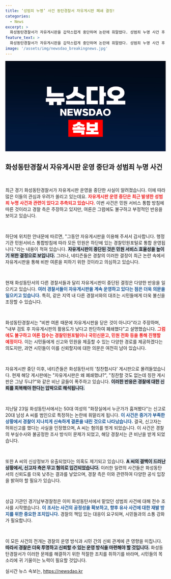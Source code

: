 ```yaml
---
title: ‘성범죄 누명’ 사건 동탄경찰서 자유게시판 폐쇄 결정!
categories:
  - News
excerpt: >
  화성동탄경찰서가 자유게시판을 갑작스럽게 중단하며 논란에 휘말렸다. 성범죄 누명 사건 후 네티즌들은 비난 글을 쏟아내며 의혹을 제기하고 있는데, 경찰 측은 활용도 저조라고 주장하고 있다.
feature_text: >
  화성동탄경찰서가 자유게시판을 갑작스럽게 중단하며 논란에 휘말렸다. 성범죄 누명 사건 후 네티즌들은 비난 글을 쏟아내며 의혹을 제기하고 있는데, 경찰 측은 활용도 저조라고 주장하고 있다.
image: '/assets/img/newsdao_breakingnews.jpg'
---
```


<p><img src="/assets/img/newsdao_breakingnews.jpg" alt="implanttips 속보" /></p>

<h2 data-ke-size="size26">화성동탄경찰서 자유게시판 운영 중단과 성범죄 누명 사건</h2>

<p data-ke-size="size16">&nbsp;</p>

<p>최근 경기 화성동탄경찰서가 자유게시판 운영을 중단한 사실이 알려졌습니다. 이에 따라 많은 이들의 관심과 우려가 쏠리고 있는데요. <b><span style="color: #ee2323;">자유게시판 운영 중단은 최근 발생한 성범죄 누명 사건과 관련이 있다고 추측되고 있습니다.</span></b> 이번 사건은 민원 서비스 통합 방침에 따른 것이라고 경찰 측은 주장하고 있지만, 여론은 그럼에도 불구하고 부정적인 반응을 보이고 있습니다.  </p>

<p data-ke-size="size16">&nbsp;</p>

<p>하단에 위치한 안내문에 따르면, "그동안 자유게시판을 이용해 주셔서 감사합니다. 행정기관 민원서비스 통합방침에 따라 모든 민원은 하단에 있는 경찰민원포털로 통합 운영됩니다."라는 내용이 적혀 있습니다. <b><span style="background-color: #21538527;">자유게시판이 중단된 것은 민원 서비스 효율성을 높이기 위한 결정으로 보입니다.</span></b> 그러나, 네티즌들은 경찰의 이러한 결정이 최근 논란 속에서 자유게시판을 통해 비판 여론을 피하기 위한 것이라고 의심하고 있습니다. </p>

<p data-ke-size="size16">&nbsp;</p>

<p>현재 화성동탄서의 다른 경찰서들과 달리 자유게시판이 중단된 결정은 다양한 반응을 일으키고 있습니다. <b><span style="color: #1a5490;">여러 경찰서들이 자유게시판을 계속 운영하고 있다는 점은 더욱 의문을 일으키고 있습니다.</span></b> 특히, 같은 지역 내 다른 경찰서와의 대조는 시민들에게 더욱 불신을 조장할 수 있습니다. </p>

<p data-ke-size="size16">&nbsp;</p>

<p>화성동탄경찰서는 "비판 여론 때문에 자유게시판을 닫은 것이 아니다"라고 주장하며, "내부 검토 후 자유게시판의 활용도가 낮다고 판단하여 폐쇄했다"고 설명했습니다. <b><span style="color: #ee2323;">그럼에도 불구하고 여론 접수는 경찰민원포털이나 국민신문고, 민원 전화 등을 통해 진행할 예정이다.</span></b> 이는 시민들에게 신고와 민원을 제출할 수 있는 다양한 경로를 제공하겠다는 의도지만, 과연 시민들이 이를 신뢰할지에 대한 의문은 여전히 남아 있습니다.</p>

<p data-ke-size="size16">&nbsp;</p>

<p>자유게시판 중단 이후, 네티즌들은 화성동탄서의 ‘칭찬합시다’ 게시판으로 몰려들었습니다. 현재 해당 게시판에는 "자유게시판은 왜 폐쇄했냐?", "칭찬할 것도 없는데 칭찬 게시판은 그냥 두냐?"와 같은 비난 글들이 폭주하고 있습니다. <b><span style="background-color: #21538527;">이러한 반응은 경찰에 대한 신뢰를 회복해야 한다는 압박으로 해석됩니다.</span></b> </p>

<p data-ke-size="size16">&nbsp;</p>

<p>지난달 23일 화성동탄서에서는 50대 여성의 "화장실에서 누군가가 훔쳐봤다"는 신고로 20대 남성 A 씨를 범인으로 특정하는 논란에 휘말리게 됩니다. <b><span style="color: #1a5490;">이 사건은 증거가 부족한 상황에서 경찰이 지나치게 신속하게 결론을 내린 것으로 나타났습니다.</span></b> 결국, 신고자는 허위신고를 했다는 사실을 인정했으며, A 씨는 혐의를 벗게 되었습니다. 이 사건은 경찰의 부실수사와 불공정한 조사 방식이 문제가 되었고, 해당 경찰서는 큰 비난을 받게 되었습니다.</p>

<p data-ke-size="size16">&nbsp;</p>

<p>또한 A 씨의 신상정보가 유출되었다는 의혹도 제기되고 있습니다. <b><span style="background-color: #21538527;">A 씨의 결백이 드러난 상황에서, 신고자 측은 무고 혐의로 입건되었습니다.</span></b> 이러한 일련의 사건들은 화성동탄서의 신뢰도를 더욱 낮추는 결과를 낳았으며, 경찰 측은 이와 관련하여 다양한 공식 입장을 밝혀야 할 필요가 있습니다.</p>

<p data-ke-size="size16">&nbsp;</p>

<p>상급 기관인 경기남부경찰청은 이미 화성동탄서에서 맡았던 성범죄 사건에 대해 전수 조사를 시작했습니다. <b><span style="color: #1a5490;">이 조사는 사건의 공정성을 확보하고, 향후 유사 사건에 대한 재발 방지를 위한 중요한 조치입니다.</span></b> 경찰의 책임 있는 대응이 요구되며, 시민들과의 소통 강화가 필요합니다.  </p>

<p data-ke-size="size16">&nbsp;</p>

<p>이 모든 사건의 전개는 경찰의 운영 방식과 시민 간의 신뢰 관계에 큰 영향을 미칩니다. <b><span style="background-color: #21538527;">따라서 경찰은 더욱 투명하고 신뢰할 수 있는 운영 방식을 마련해야 할 것입니다.</span></b> 화성동탄경찰서가 이러한 문제를 해결하기 위한 적절한 조치를 취하기를 바라며, 시민들의 목소리에 귀 기울이는 노력이 필요할 것입니다.</p>
실시간 뉴스 속보는, <a href="https://newsdao.kr" rel="dofollow">https://newsdao.kr</a>


